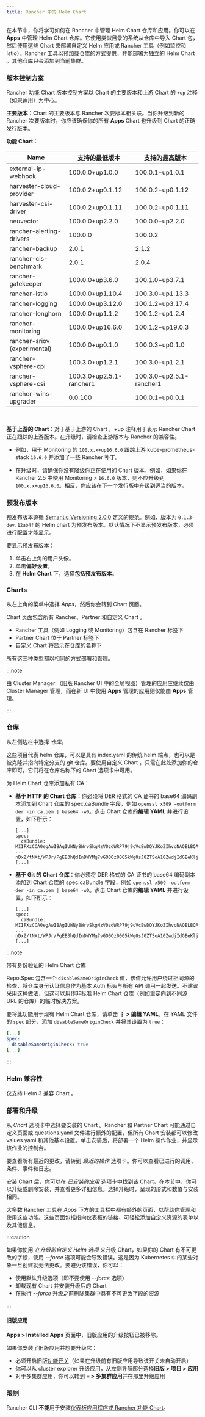 ```yaml
---
title: Rancher 中的 Helm Chart
---
```


在本节中，你将学习如何在 Rancher 中管理 Helm Chart 仓库和应用。你可以在 **Apps** 中管理 Helm Chart 仓库。它使用类似目录的系统从仓库中导入 Chart 包，然后使用这些 Chart 来部署自定义 Helm 应用或 Rancher 工具（例如监控和 Istio）。Rancher 工具以预加载仓库的方式提供，并能部署为独立的 Helm Chart 。其他仓库只会添加到当前集群。

### 版本控制方案

Rancher 功能 Chart 版本控制方案以 Chart 的主要版本和上游 Chart 的 `+up` 注释（如果适用）为中心。

**主要版本**：Chart 的主要版本与 Rancher 次要版本相关联。当你升级到新的 Rancher 次要版本时，你应该确保你的所有 **Apps** Chart 也升级到 Chart 的正确发行版本。

**功能 Chart**：

| **Name** | **支持的最低版本** | **支持的最高版本** |
| ---------------- | ------------ | ------------ |
| external-ip-webhook | 100.0.0+up1.0.0 | 100.0.1+up1.0.1 |
| harvester-cloud-provider | 100.0.2+up0.1.12 | 100.0.2+up0.1.12 |
| harvester-csi-driver | 100.0.2+up0.1.11 | 100.0.2+up0.1.11 |
| neuvector | 100.0.0+up2.2.0 | 100.0.0+up2.2.0 |
| rancher-alerting-drivers | 100.0.0 | 100.0.2 |
| rancher-backup | 2.0.1 | 2.1.2 |
| rancher-cis-benchmark | 2.0.1 | 2.0.4 |
| rancher-gatekeeper | 100.0.0+up3.6.0 | 100.1.0+up3.7.1 |
| rancher-istio | 100.0.0+up1.10.4 | 100.3.0+up1.13.3 |
| rancher-logging | 100.0.0+up3.12.0 | 100.1.2+up3.17.4 |
| rancher-longhorn | 100.0.0+up1.1.2 | 100.1.2+up1.2.4 |
| rancher-monitoring | 100.0.0+up16.6.0 | 100.1.2+up19.0.3 |
| rancher-sriov (experimental) | 100.0.0+up0.1.0 | 100.0.3+up0.1.0 |
| rancher-vsphere-cpi | 100.3.0+up1.2.1 | 100.3.0+up1.2.1 |
| rancher-vsphere-csi | 100.3.0+up2.5.1-rancher1 | 100.3.0+up2.5.1-rancher1 |
| rancher-wins-upgrader | 0.0.100 | 100.0.1+up0.0.1 |

<br/>

**基于上游的 Chart**：对于基于上游的 Chart ，+up 注释用于表示 Rancher Chart 正在跟踪的上游版本。在升级时，请检查上游版本与 Rancher 的兼容性。

- 例如，用于 Monitoring 的 `100.x.x+up16.6.0` 跟踪上游 kube-prometheus-stack `16.6.0` 并添加了一些 Rancher 补丁。

- 在升级时，请确保你没有降级你正在使用的 Chart 版本。例如，如果你在 Rancher 2.5 中使用 Monitoring > `16.6.0` 版本，则不应升级到 `100.x.x+up16.6.0`。相反，你应该在下一个发行版中升级到适当的版本。

### 预发布版本

预发布版本遵循 [Semantic Versioning 2.0.0](https://semver.org/) 定义的[规范](https://semver.org/#spec-item-9)。例如，版本为 `0.1.3-dev.12ab4f` 的 Helm chart 为预发布版本。默认情况下不显示预发布版本，必须进行配置才能显示。

要显示预发布版本：

1. 单击右上角的用户头像。
1. 单击**偏好设置**。
1. 在 **Helm Chart** 下，选择**包括预发布版本**。

### Charts

从左上角的菜单中选择 _Apps_，然后你会转到 Chart 页面。

Chart 页面包含所有 Rancher、Partner 和自定义 Chart 。

* Rancher 工具（例如 Logging 或 Monitoring）包含在 Rancher 标签下
* Partner Chart 位于 Partner 标签下
* 自定义 Chart 将显示在仓库的名称下

所有这三种类型都以相同的方式部署和管理。

:::note

由 Cluster Manager （旧版 Rancher UI 中的全局视图）管理的应用应继续仅由 Cluster Manager 管理，而在新 UI 中使用 <b>Apps</b> 管理的应用则仅能由 <b>Apps</b> 管理。

:::

### 仓库

从左侧边栏中选择 _仓库_。

这些项目代表 helm 仓库，可以是具有 index.yaml 的传统 helm 端点，也可以是被克隆并指向特定分支的 git 仓库。要使用自定义 Chart ，只需在此处添加你的仓库即可，它们将在仓库名称下的 Chart 选项卡中可用。

为 Helm Chart 仓库添加私有 CA：

- **基于 HTTP 的 Chart 仓库**：你必须将 DER 格式的 CA 证书的 base64 编码副本添加到 Chart 仓库的 spec.caBundle 字段，例如 `openssl x509 -outform der -in ca.pem | base64 -w0`。点击 Chart 仓库的**编辑 YAML** 并进行设置，如下所示：<br/>
   ```
   [...]
   spec:
     caBundle:
   MIIFXzCCA0egAwIBAgIUWNy8WrvSkgNzV0zdWRP79j9cVcEwDQYJKoZIhvcNAQELBQAwPzELMAkGA1UEBhMCVVMxCzAJBgNVBAgMAkNBMRQwEgYDVQQKDAtNeU9yZywgSW5jLjENMAsGA1UEAwwEcm9vdDAeFw0yMTEyMTQwODMyMTdaFw0yNDEwMDMwODMyMT
   ...
   nDxZ/tNXt/WPJr/PgEB3hQdInDWYMg7vGO0Oz00G5kWg0sJ0ZTSoA10ZwdjIdGEeKlj1NlPyAqpQ+uDnmx6DW+zqfYtLnc/g6GuLLVPamraqN+gyU8CHwAWPNjZonFN9Vpg0PIk1I2zuOc4EHifoTAXSpnjfzfyAxCaZsnTptimlPFJJqAMj+FfDArGmr4=
   [...]
   ```


- **基于 Git 的 Chart 仓库**：你必须将 DER 格式的 CA 证书的 base64 编码副本添加到 Chart 仓库的 spec.caBundle 字段，例如 `openssl x509 -outform der -in ca.pem | base64 -w0`。点击 Chart 仓库的**编辑 YAML** 并进行设置，如下所示：<br/>
   ```
   [...]
   spec:
     caBundle:
   MIIFXzCCA0egAwIBAgIUWNy8WrvSkgNzV0zdWRP79j9cVcEwDQYJKoZIhvcNAQELBQAwPzELMAkGA1UEBhMCVVMxCzAJBgNVBAgMAkNBMRQwEgYDVQQKDAtNeU9yZywgSW5jLjENMAsGA1UEAwwEcm9vdDAeFw0yMTEyMTQwODMyMTdaFw0yNDEwMDMwODMyMT
   ...
   nDxZ/tNXt/WPJr/PgEB3hQdInDWYMg7vGO0Oz00G5kWg0sJ0ZTSoA10ZwdjIdGEeKlj1NlPyAqpQ+uDnmx6DW+zqfYtLnc/g6GuLLVPamraqN+gyU8CHwAWPNjZonFN9Vpg0PIk1I2zuOc4EHifoTAXSpnjfzfyAxCaZsnTptimlPFJJqAMj+FfDArGmr4=
   [...]
   ```

:::note

带有身份验证的 Helm Chart 仓库

Repo.Spec 包含一个 `disableSameOriginCheck` 值，该值允许用户绕过相同源的检查，将仓库身份认证信息作为基本 Auth 标头与所有 API 调用一起发送。不建议采用这种做法，但这可以用作非标准 Helm Chart 仓库（例如重定向到不同源 URL 的仓库）的临时解决方案。

要将此功能用于现有 Helm Chart 仓库，请单击 <b>⋮ > 编辑 YAML</b>。在 YAML 文件的 `spec` 部分，添加 `disableSameOriginCheck` 并将其设置为 `true`：

```yaml
[...]
spec:
  disableSameOriginCheck: true
[...]
```

:::

### Helm 兼容性

仅支持 Helm 3 兼容 Chart 。


### 部署和升级

从 _Chart_ 选项卡中选择要安装的 Chart 。Rancher 和 Partner Chart 可能通过自定义页面或 questions.yaml 文件进行额外的配置，但所有 Chart 安装都可以修改 values.yaml 和其他基本设置。单击安装后，将部署一个 Helm 操作作业，并显示该作业的控制台。

要查看所有最近的更改，请转到 _最近的操作_ 选项卡。你可以查看已进行的调用、条件、事件和日志。

安装 Chart 后，你可以在 _已安装的应用_ 选项卡中找到该 Chart。在本节中，你可以升级或删除安装，并查看更多详细信息。选择升级时，呈现的形式和数值与安装相同。

大多数 Rancher 工具在 _Apps_ 下方的工具栏中都有额外的页面，以帮助你管理和使用这些功能。这些页面包括指向仪表板的链接、可轻松添加自定义资源的表单以及其他信息。

:::caution

如果你使用 _在升级前自定义 Helm 选项_ 来升级 Chart，如果你的 Chart 有不可更改的字段，使用 _--force_ 选项可能会导致错误。这是因为 Kubernetes 中的某些对象一旦创建就无法更改。要避免该错误，你可以：

* 使用默认升级选项（即不要使用 _--force_ 选项）
* 卸载现有 Chart 并安装升级后的 Chart
* 在执行 _--force_ 升级之前删除集群中具有不可更改字段的资源

:::

#### 旧版应用

**Apps > Installed Apps** 页面中，旧版应用的升级按钮已被移除。

如果你安装了旧版应用并想要升级它：

- 必须开启旧版[功能开关](enable-experimental-features.md)（如果在升级前有旧版应用导致该开关未自动开启）
- 你可以从 cluster explorer 升级应用，从左侧导航部分选择**旧版 > 项目 > 应用**
- 对于多集群应用，你可以转到 **≡ > 多集群应用**并在那里升级应用

### 限制

Rancher CLI **不能**用于安装[仪表板应用程序或 Rancher 功能 Chart](helm-charts-in-rancher.md)。
